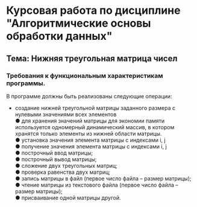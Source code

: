 # Курсовая работа по дисциплине "Алгоритмические основы обработки данных"

## Тема: Нижняя треугольная матрица чисел

### Требования к функциональным характеристикам программы.

В программе должны быть реализованы следующие операции:  
* создание нижней треугольной матрицы заданного размера с нулевыми значениями всех элементов  
● для хранения значений матрицы для экономии памяти используется одномерный динамический массив, в котором хранятся только элементы из нижней области матрицы.  
● установка значения элемента матрицы с индексами i, j  
● получение значения элемента матрицы с индексами i, j  
● построчный ввод матрицы;  
● построчный вывод матрицы;  
● сложение двух треугольных матриц;  
● проверка равенства двух матриц;  
● запись матрицы в файл (первое число файла – размер матрицы);  
● чтение матрицы из текстового файла (первое число файла – размер матрицы);  
● присваивание одной матрицы другой.
